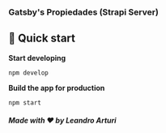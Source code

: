 ### Gatsby's Propiedades (Strapi Server)

## 🚀 Quick start

**Start developing**

```shell
npm develop
```

**Build the app for production**

```shell
npm start
```

##### Made with ❤️ by Leandro Arturi
